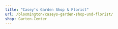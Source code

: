 ```yaml
---
title: "Casey's Garden Shop & Florist"
url: /bloomington/caseys-garden-shop-und-florist/
shop: Garten-Center
---
```

